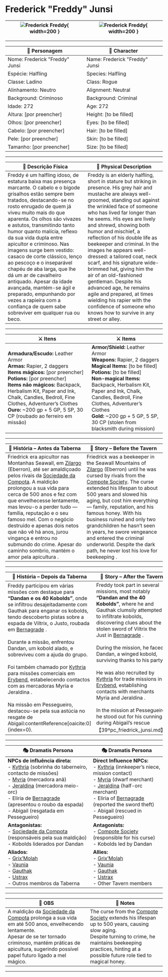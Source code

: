 # Frederick "Freddy" Junsi


| ![Frederick Freddy](assets/pc/pc_frederick_freddy_01.png){ width=200 } | ![Frederick Freddy](assets/pc/pc_frederick_freddy_02.png){ width=200 } |
| ---------------------------------------------------------------------- | ---------------------------------------------------------------------- |

---

| **🧙 Personagem**              | **🧙 Character**                |
| ------------------------------ | ------------------------------- |
| Nome: Frederick "Freddy" Junsi | Name:  Frederick "Freddy" Junsi |
| Espécie:  Halfling             | Species:  Halfling              |
| Classe:  Ladino                | Class:  Rogue                   |
| Alinhamento: Neutro            | Alignment: Neutral              |
| Background: Criminoso          | Background: Criminal            |
| Idade: 272                     | Age:   272                      |
| Altura: [por preencher]        | Height: [to be filled]          |
| Olhos: [por preencher]         | Eyes: [to be filled]            |
| Cabelo: [por preencher]        | Hair: [to be filled]            |
| Pele: [por preencher]          | Skin: [to be filled]            |
| Tamanho:  [por preencher]      | Size:  [to be filled]           |

---

| **📜 Descrição Física** | **📜 Physical Description** |
| ----------------------- | --------------------------- |
| Freddy é um halfling idoso, de estatura baixa mas presença marcante. O cabelo e o bigode grisalhos estão sempre bem tratados, destacando-se no rosto enrugado de quem já viveu muito mais do que aparenta. Os olhos são vivazes e astutos, transmitindo tanto humor quanto malícia, reflexo da sua vida dupla entre apicultor e criminoso. Nas imagens surge bem vestido: casaco de corte clássico, lenço ao pescoço e o inseparável chapéu de aba larga, que lhe dá um ar de cavalheiro antiquado. Apesar da idade avançada, mantém-se ágil e preparado, empunhando por vezes a rapieira com a confiança de quem sabe sobreviver em qualquer rua ou beco. | Freddy is an elderly halfling, short in stature but striking in presence. His grey hair and mustache are always well-groomed, standing out against the wrinkled face of someone who has lived far longer than he seems. His eyes are lively and shrewd, showing both humor and mischief, a reflection of his double life as beekeeper and criminal. In the images he appears well-dressed: a tailored coat, neck scarf, and his signature wide-brimmed hat, giving him the air of an old-fashioned gentleman. Despite his advanced age, he remains agile and prepared, at times wielding his rapier with the confidence of someone who knows how to survive in any street or alley. |

---

| **⚔️ Itens**             | **⚔️ Items**                         |
| ---------------------- | ------------------------------ |
| **Armadura/Escudo:** Leather Armor <br>**Armas:** Rapier, 2 daggers <br>**Items mágicos:** [por preencher] <br>**Potions:** [por preencher] <br>**Items não mágicos:** Backpack, Herbalism Kit, Paper and Ink, Chalk, Candles, Bedroll, Fine Clothes, Adventurer’s Clothes <br>**Ouro:** ~200 gp + 5 GP, 5 SP, 30 CP (roubado ao ferreiro em missão)  | **Armor/Shield:** Leather Armor <br>**Weapons:** Rapier, 2 daggers <br>**Magical Items:** [to be filled] <br>**Potions:** [to be filled] <br>**Non-magical Items:** Backpack, Herbalism Kit, Paper and Ink, Chalk, Candles, Bedroll, Fine Clothes, Adventurer’s Clothes <br>**Gold:** ~200 gp + 5 GP, 5 SP, 30 CP (stolen from blacksmith during mission)  |

---

| **📖 História – Antes da Taberna** | **📖 Story – Before the Tavern** |
| ---------------------------------- | -------------------------------- |
| Friedrick era apicultor nas Montanhas Seawall, em [Zilargo](zilargo.md) (Eberron), até ser amaldiçoado pelos rivais da [Sociedade da Compota](sociedade_da_compota.md). A maldição prolongou a sua vida para cerca de 500 anos e fez com que envelhecesse lentamente, mas levou-o a perder tudo — família, reputação e o seu famoso mel. Com o negócio destruído e apenas dois netos que não vê há anos, jurou vingança e entrou no submundo do crime. Apesar do caminho sombrio, mantém o amor pela apicultura  . | Friedrick was a beekeeper in the Seawall Mountains of [Zilargo](zilargo.md) (Eberron) until he was cursed by rivals from the [Compote Society](sociedade_da_compota.md). The curse extended his lifespan to about 500 years and slowed his aging, but cost him everything — family, reputation, and his famous honey. With his business ruined and only two grandchildren he hasn’t seen in years, he swore vengeance and entered the criminal underworld. Despite the dark path, he never lost his love for beekeeping  . |

---

| **📖 História – Depois da Taberna**                                                                                                                                                                                                                                                                                                                                                                                                                                                                                                                                                                                                                                                        | **📖 Story – After the Tavern**                                                                                                                                                                                                                                                                                                                                                                                                                                                                                                                                                                                                                               |
| ------------------------------------------------------------------------------------------------------------------------------------------------------------------------------------------------------------------------------------------------------------------------------------------------------------------------------------------------------------------------------------------------------------------------------------------------------------------------------------------------------------------------------------------------------------------------------------------------------------------------------------------------------------------------------------------ | ------------------------------------------------------------------------------------------------------------------------------------------------------------------------------------------------------------------------------------------------------------------------------------------------------------------------------------------------------------------------------------------------------------------------------------------------------------------------------------------------------------------------------------------------------------------------------------------------------------------------------------------------------------- |
| Freddy participou em várias missões com destaque para **“Dandan e os 40 Kobolds”**, onde se infiltrou desajeitadamente com Gauthak para enganar os kobolds, tendo descoberto pistas sobre a espada de Viltrix, o Justo, roubada em [Bernagrade](bernagrade.md) . <br><br>Durante a missão, enfrentou Dandan, um kobold alado, e sobreviveu com a ajuda do grupo. <br><br>Foi também chamado por [Kythria](docs/dm/-/npc/Free%20City%20of%20Grehawk/kythria.md) para missões comerciais em [Erybend](erybend.md), estabelecendo contactos com as mercadoras Myria e Jeraldina . <br><br>Na missão em Pessegueiro, destacou-se pela sua astúcia no resgate de Abigail:contentReference[oaicite:0]{index=0}. | Freddy took part in several missions, most notably **“Dandan and the 40 Kobolds”**, where he and Gauthak clumsily attempted to infiltrate kobolds, discovering clues about the stolen sword of Viltrix the Just in [Bernagrade](bernagrade.md) . <br><br>During the mission, he faced Dandan, a winged kobold, surviving thanks to his party. <br><br>He was also recruited by [Kythria](docs/dm/-/npc/Free%20City%20of%20Grehawk/kythria.md) for trade missions in [Erybend](erybend.md), establishing contacts with merchants Myria and Jeraldina . <br><br>In the mission at Pessegueiro, he stood out for his cunning during Abigail’s rescue【39†pc_friedrick_junsi.md】. |

---

| **🎭 Dramatis Persona**                                                                                                                                                                                                                                                                                                                                      | **🎭 Dramatis Persona**                                                                                                                                                                                                                                                                                                                   |
| ------------------------------------------------------------------------------------------------------------------------------------------------------------------------------------------------------------------------------------------------------------------------------------------------------------------------------------------------------------ | ----------------------------------------------------------------------------------------------------------------------------------------------------------------------------------------------------------------------------------------------------------------------------------------------------------------------------------------- |
| **NPCs de influência direta:**  <br>- [Kythria](docs/dm/-/npc/Free%20City%20of%20Grehawk/kythria.md) (sobrinha do taberneiro, contacto de missões) <br>- [Myria](myria.md) (mercadora anã) <br>- [Jeraldina](jeraldina.md) (mercadora meio-orc) <br>- Eliria de [Bernagrade](bernagrade.md) (apresentou o roubo da espada) <br>- Abigail (resgatada em Pessegueiro) | **Direct Influence NPCs:**  <br>- [Kythria](docs/dm/-/npc/Free%20City%20of%20Grehawk/kythria.md) (innkeeper’s niece, mission contact) <br>- [Myria](myria.md) (dwarf merchant) <br>- [Jeraldina](jeraldina.md) (half-orc merchant) <br>- Eliria of [Bernagrade](bernagrade.md) (reported the sword theft) <br>- Abigail (rescued in Pessegueiro) |
| **Antagonistas:**  <br>- [Sociedade da Compota](sociedade_da_compota.md) (responsáveis pela sua maldição) <br>- Kobolds liderados por Dandan                                                                                                                                                                                                | **Antagonists:**  <br>- [Compote Society](sociedade_da_compota.md) (responsible for his curse) <br>- Kobolds led by Dandan                                                                                                                                                                                               |
| **Aliados:**  <br>- [Grix’Molah](docs/pc/-/pc_grix_molah.md) <br>- [Vaunia](docs/dm/-/pc/pc_vaunia_kolakiala.md) <br>- [Gauthak](docs/pc/-/pc_gauthak_vunakamune.md) <br>- [Ustrax](pc_ustrax.md) <br>- Outros membros da Taberna                                                                                                                                                | **Allies:**  <br>- [Grix’Molah](docs/pc/-/pc_grix_molah.md) <br>- [Vaunia](docs/dm/-/pc/pc_vaunia_kolakiala.md) <br>- [Gauthak](docs/pc/-/pc_gauthak_vunakamune.md) <br>- [Ustrax](pc_ustrax.md) <br>- Other Tavern members                                                                                                                                   |

---

| **🔮 OBS** | **🔮 Notes** |
| ---------- | ------------ |
| A maldição da [Sociedade da Compota](sociedade_da_compota.md) prolonga a sua vida em até 500 anos, envelhecendo lentamente. <br>Apesar de se ter tornado criminoso, mantém práticas de apicultura, sugerindo possível papel futuro ligado a mel mágico. | The curse from the [Compote Society](sociedade_da_compota.md) extends his lifespan up to 500 years, causing slow aging. <br>Despite turning to crime, he maintains beekeeping practices, hinting at a possible future role tied to magical honey. |

---
